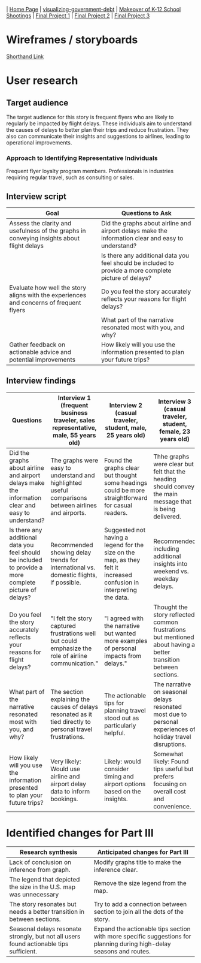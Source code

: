 | [Home Page](https://vyom555.github.io/portfolio/) | [visualizing-government-debt](https://vyom555.github.io/portfolio/dataviz2) | [Makeover of K-12 School Shootings](https://vyom555.github.io/portfolio/MakeoverMonday) | [Final Project 1](https://vyom555.github.io/portfolio/finalProject) | [Final Project 2](https://vyom555.github.io/portfolio/finalProject2) | [Final Project 3](https://vyom555.github.io/portfolio/finalProject3)

# Wireframes / storyboards

[Shorthand Link](https://preview.shorthand.com/G9ty2iKdo9aXS4qb)

# User research 

## Target audience

The target audience for this story is frequent flyers who are likely to regularly be impacted by flight delays. These individuals aim to understand the causes of delays to better plan their trips and reduce frustration. They also can communicate their insights and suggestions to airlines, leading to operational improvements.

### Approach to Identifying Representative Individuals
Frequent flyer loyalty program members.
Professionals in industries requiring regular travel, such as consulting or sales.

## Interview script

| Goal | Questions to Ask |
|------|------------------|
| Assess the clarity and usefulness of the graphs in conveying insights about flight delays | Did the graphs about airline and airport delays make the information clear and easy to understand? |
|      | Is there any additional data you feel should be included to provide a more complete picture of delays? |
| Evaluate how well the story aligns with the experiences and concerns of frequent flyers | Do you feel the story accurately reflects your reasons for flight delays? |
|      | What part of the narrative resonated most with you, and why? |
| Gather feedback on actionable advice and potential improvements | How likely will you use the information presented to plan your future trips? |


## Interview findings

| Questions               | Interview 1 (frequent business traveler, sales representative, male, 55 years old) | Interview 2 (casual traveler, student, male, 25 years old) | Interview 3 (casual traveler, student, female, 23 years old) |
|-------------------------|--------------------------------|-------------|-------------|
| Did the graphs about airline and airport delays make the information clear and easy to understand? | The graphs were easy to understand and highlighted useful comparisons between airlines and airports. | Found the graphs clear but thought some headings could be more straightforward for casual readers. | Thhe graphs were clear but felt that the heading should convey the main message that is being delivered. |
| Is there any additional data you feel should be included to provide a more complete picture of delays? | Recommended showing delay trends for international vs. domestic flights, if possible. | Suggested not having a legend for the size on the map, as they felt it increased confusion in interpreting the data. | Recommended including additional insights into weekend vs. weekday delays. |
| Do you feel the story accurately reflects your reasons for flight delays? | "I felt the story captured frustrations well but could emphasize the role of airline communication." | "I agreed with the narrative but wanted more examples of personal impacts from delays." | Thought the story reflected common frustrations but mentioned about having a better transition between sections. |
| What part of the narrative resonated most with you, and why?| The section explaining the causes of delays resonated as it tied directly to personal travel frustrations. | The actionable tips for planning travel stood out as particularly helpful. | The narrative on seasonal delays resonated most due to personal experiences of holiday travel disruptions. |
| How likely will you use the information presented to plan your future trips? | Very likely: Would use airline and airport delay data to inform bookings. | Likely: would consider timing and airport options based on the insights. | Somewhat likely: Found tips useful but prefers focusing on overall cost and convenience. |

# Identified changes for Part III

| Research synthesis                       | Anticipated changes for Part III                                                |
|------------------------------------------|---------------------------------------------------------------------------------|
| Lack of conclusion on inference from graph. | Modify graphs title to make the inference clear. |
| The legend that depicted the size in the U.S. map was unnecessary | Remove the size legend from the map. | 
| The story resonates but needs a better transition in between sections. | Try to add a connection between section to join all the dots of the story. |
| Seasonal delays resonate strongly, but not all users found actionable tips sufficient. | Expand the actionable tips section with more specific suggestions for planning during high-delay seasons and routes. |

